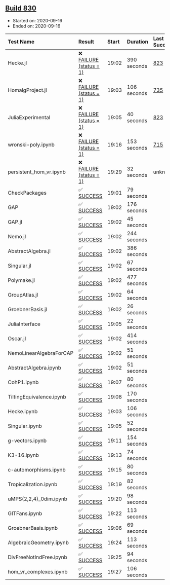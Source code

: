 ## [Build 830](https://oscarci.mathematik.uni-kl.de/job/oscar-stable/830/)

* Started on: 2020-09-16
* Ended on: 2020-09-16

| Test Name    | Result | Start | Duration | Last Success | First Failure |
|:-------------|:-------|:------|:---------|:-------------|:--------------|
| Hecke.jl | ❌ [FAILURE (status = 1)](https://oscarci.mathematik.uni-kl.de/job/oscar-stable/830/artifact/logs/build-830/Hecke.jl.log) | 19:02 | 390 seconds | [823](https://oscarci.mathematik.uni-kl.de/job/oscar-stable/823/) | [824](https://oscarci.mathematik.uni-kl.de/job/oscar-stable/824/) |
| HomalgProject.jl | ❌ [FAILURE (status = 1)](https://oscarci.mathematik.uni-kl.de/job/oscar-stable/830/artifact/logs/build-830/HomalgProject.jl.log) | 19:03 | 106 seconds | [735](https://oscarci.mathematik.uni-kl.de/job/oscar-stable/735/) | [736](https://oscarci.mathematik.uni-kl.de/job/oscar-stable/736/) |
| JuliaExperimental | ❌ [FAILURE (status = 1)](https://oscarci.mathematik.uni-kl.de/job/oscar-stable/830/artifact/logs/build-830/JuliaExperimental.log) | 19:05 | 40 seconds | [823](https://oscarci.mathematik.uni-kl.de/job/oscar-stable/823/) | [824](https://oscarci.mathematik.uni-kl.de/job/oscar-stable/824/) |
| wronski-poly.ipynb | ❌ [FAILURE (status = 1)](https://oscarci.mathematik.uni-kl.de/job/oscar-stable/830/artifact/logs/build-830/wronski-poly.ipynb.log) | 19:16 | 153 seconds | [715](https://oscarci.mathematik.uni-kl.de/job/oscar-stable/715/) | [716](https://oscarci.mathematik.uni-kl.de/job/oscar-stable/716/) |
| persistent_hom_vr.ipynb | ❌ [FAILURE (status = 1)](https://oscarci.mathematik.uni-kl.de/job/oscar-stable/830/artifact/logs/build-830/persistent_hom_vr.ipynb.log) | 19:29 | 32 seconds | unknown | unknown |
| CheckPackages | ✅ [SUCCESS](https://oscarci.mathematik.uni-kl.de/job/oscar-stable/830/artifact/logs/build-830/CheckPackages.log) | 19:01 | 79 seconds |  |  |
| GAP | ✅ [SUCCESS](https://oscarci.mathematik.uni-kl.de/job/oscar-stable/830/artifact/logs/build-830/GAP.log) | 19:02 | 176 seconds |  |  |
| GAP.jl | ✅ [SUCCESS](https://oscarci.mathematik.uni-kl.de/job/oscar-stable/830/artifact/logs/build-830/GAP.jl.log) | 19:02 | 45 seconds |  |  |
| Nemo.jl | ✅ [SUCCESS](https://oscarci.mathematik.uni-kl.de/job/oscar-stable/830/artifact/logs/build-830/Nemo.jl.log) | 19:02 | 244 seconds |  |  |
| AbstractAlgebra.jl | ✅ [SUCCESS](https://oscarci.mathematik.uni-kl.de/job/oscar-stable/830/artifact/logs/build-830/AbstractAlgebra.jl.log) | 19:02 | 386 seconds |  |  |
| Singular.jl | ✅ [SUCCESS](https://oscarci.mathematik.uni-kl.de/job/oscar-stable/830/artifact/logs/build-830/Singular.jl.log) | 19:02 | 67 seconds |  |  |
| Polymake.jl | ✅ [SUCCESS](https://oscarci.mathematik.uni-kl.de/job/oscar-stable/830/artifact/logs/build-830/Polymake.jl.log) | 19:02 | 477 seconds |  |  |
| GroupAtlas.jl | ✅ [SUCCESS](https://oscarci.mathematik.uni-kl.de/job/oscar-stable/830/artifact/logs/build-830/GroupAtlas.jl.log) | 19:02 | 64 seconds |  |  |
| GroebnerBasis.jl | ✅ [SUCCESS](https://oscarci.mathematik.uni-kl.de/job/oscar-stable/830/artifact/logs/build-830/GroebnerBasis.jl.log) | 19:02 | 26 seconds |  |  |
| JuliaInterface | ✅ [SUCCESS](https://oscarci.mathematik.uni-kl.de/job/oscar-stable/830/artifact/logs/build-830/JuliaInterface.log) | 19:05 | 22 seconds |  |  |
| Oscar.jl | ✅ [SUCCESS](https://oscarci.mathematik.uni-kl.de/job/oscar-stable/830/artifact/logs/build-830/Oscar.jl.log) | 19:02 | 414 seconds |  |  |
| NemoLinearAlgebraForCAP | ✅ [SUCCESS](https://oscarci.mathematik.uni-kl.de/job/oscar-stable/830/artifact/logs/build-830/NemoLinearAlgebraForCAP.log) | 19:02 | 51 seconds |  |  |
| AbstractAlgebra.ipynb | ✅ [SUCCESS](https://oscarci.mathematik.uni-kl.de/job/oscar-stable/830/artifact/logs/build-830/AbstractAlgebra.ipynb.log) | 19:02 | 51 seconds |  |  |
| CohP1.ipynb | ✅ [SUCCESS](https://oscarci.mathematik.uni-kl.de/job/oscar-stable/830/artifact/logs/build-830/CohP1.ipynb.log) | 19:07 | 80 seconds |  |  |
| TiltingEquivalence.ipynb | ✅ [SUCCESS](https://oscarci.mathematik.uni-kl.de/job/oscar-stable/830/artifact/logs/build-830/TiltingEquivalence.ipynb.log) | 19:08 | 170 seconds |  |  |
| Hecke.ipynb | ✅ [SUCCESS](https://oscarci.mathematik.uni-kl.de/job/oscar-stable/830/artifact/logs/build-830/Hecke.ipynb.log) | 19:03 | 106 seconds |  |  |
| Singular.ipynb | ✅ [SUCCESS](https://oscarci.mathematik.uni-kl.de/job/oscar-stable/830/artifact/logs/build-830/Singular.ipynb.log) | 19:05 | 52 seconds |  |  |
| g-vectors.ipynb | ✅ [SUCCESS](https://oscarci.mathematik.uni-kl.de/job/oscar-stable/830/artifact/logs/build-830/g-vectors.ipynb.log) | 19:11 | 154 seconds |  |  |
| K3-16.ipynb | ✅ [SUCCESS](https://oscarci.mathematik.uni-kl.de/job/oscar-stable/830/artifact/logs/build-830/K3-16.ipynb.log) | 19:13 | 74 seconds |  |  |
| c-automorphisms.ipynb | ✅ [SUCCESS](https://oscarci.mathematik.uni-kl.de/job/oscar-stable/830/artifact/logs/build-830/c-automorphisms.ipynb.log) | 19:15 | 80 seconds |  |  |
| Tropicalization.ipynb | ✅ [SUCCESS](https://oscarci.mathematik.uni-kl.de/job/oscar-stable/830/artifact/logs/build-830/Tropicalization.ipynb.log) | 19:19 | 82 seconds |  |  |
| uMPS(2,2,4)_0dim.ipynb | ✅ [SUCCESS](https://oscarci.mathematik.uni-kl.de/job/oscar-stable/830/artifact/logs/build-830/uMPS-2-2-4-_0dim.ipynb.log) | 19:20 | 98 seconds |  |  |
| GITFans.ipynb | ✅ [SUCCESS](https://oscarci.mathematik.uni-kl.de/job/oscar-stable/830/artifact/logs/build-830/GITFans.ipynb.log) | 19:22 | 113 seconds |  |  |
| GroebnerBasis.ipynb | ✅ [SUCCESS](https://oscarci.mathematik.uni-kl.de/job/oscar-stable/830/artifact/logs/build-830/GroebnerBasis.ipynb.log) | 19:06 | 69 seconds |  |  |
| AlgebraicGeometry.ipynb | ✅ [SUCCESS](https://oscarci.mathematik.uni-kl.de/job/oscar-stable/830/artifact/logs/build-830/AlgebraicGeometry.ipynb.log) | 19:24 | 113 seconds |  |  |
| DivFreeNotIndFree.ipynb | ✅ [SUCCESS](https://oscarci.mathematik.uni-kl.de/job/oscar-stable/830/artifact/logs/build-830/DivFreeNotIndFree.ipynb.log) | 19:25 | 94 seconds |  |  |
| hom_vr_complexes.ipynb | ✅ [SUCCESS](https://oscarci.mathematik.uni-kl.de/job/oscar-stable/830/artifact/logs/build-830/hom_vr_complexes.ipynb.log) | 19:27 | 106 seconds |  |  |
